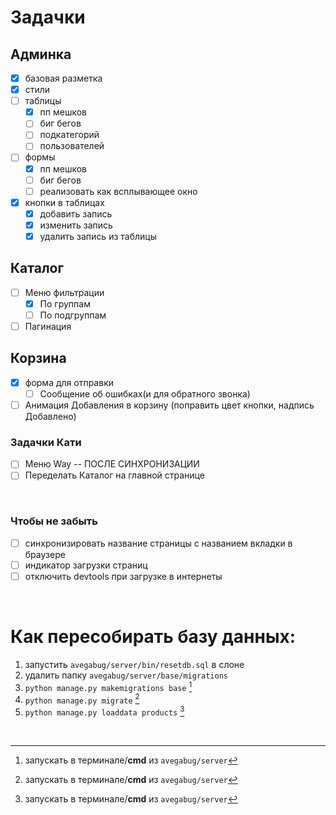 # Задачки

## Админка

- [X] базовая разметка
- [X] стили
- [ ] таблицы
    - [X] пп мешков
    - [ ] биг бегов
    - [ ] подкатегорий
    - [ ] пользователей
- [ ] формы
    - [X] пп мешков
    - [ ] биг бегов
    - [ ] реализовать как всплывающее окно
- [X] кнопки в таблицах
    - [X] добавить запись
    - [X] изменить запись
    - [X] удалить запись из таблицы

## Каталог

- [ ] Меню фильтрации
    - [X] По группам
    - [ ] По подгруппам
- [ ] Пагинация

## Корзина 

- [X] форма для отправки
    - [ ] Сообщение об ошибках(и для обратного звонка)
- [ ] Анимация Добавления в корзину (поправить цвет кнопки, надпись Добавлено)

### Задачки Кати
- [ ] Меню Way -- ПОСЛЕ СИНХРОНИЗАЦИИ
- [ ] Переделать Каталог на главной странице

<br />

### Чтобы не забыть

- [ ] синхронизировать название страницы с названием вкладки в браузере
- [ ] индикатор загрузки страниц
- [ ] отключить devtools при загрузке в интернеты

<br />

# Как пересобирать базу данных:

1. запустить `avegabug/server/bin/resetdb.sql` в слоне
2. удалить папку `avegabug/server/base/migrations`
3. `python manage.py makemigrations base` [^cmd]
4. `python manage.py migrate` [^cmd]
5. `python manage.py loaddata products` [^cmd]

<br />

[^cmd]: запускать в терминале/**cmd** из `avegabug/server`
